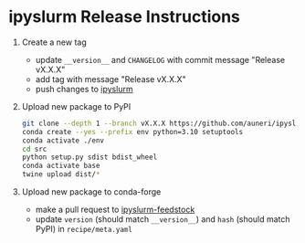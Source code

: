 # ipyslurm Release Instructions

1. Create a new tag
    * update `__version__` and `CHANGELOG` with commit message "Release vX.X.X"
    * add tag with message "Release vX.X.X"
    * push changes to [ipyslurm](https://github.com/auneri/ipyslurm)

2. Upload new package to PyPI

    ```bash
    git clone --depth 1 --branch vX.X.X https://github.com/auneri/ipyslurm src
    conda create --yes --prefix env python=3.10 setuptools
    conda activate ./env
    cd src
    python setup.py sdist bdist_wheel
    conda activate base
    twine upload dist/*
    ```

3. Upload new package to conda-forge
    * make a pull request to [ipyslurm-feedstock](https://github.com/conda-forge/ipyslurm-feedstock)
    * update `version` (should match `__version__`) and `hash` (should match PyPI) in `recipe/meta.yaml`
